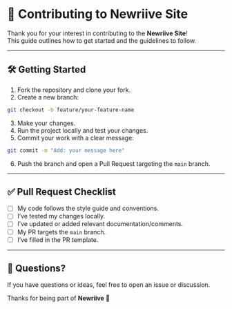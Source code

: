 # 🤝 Contributing to Newriive Site

Thank you for your interest in contributing to the **Newriive Site**!  
This guide outlines how to get started and the guidelines to follow.

---

## 🛠️ Getting Started

1. Fork the repository and clone your fork.
2. Create a new branch:

```bash
git checkout -b feature/your-feature-name
```

3. Make your changes.
4. Run the project locally and test your changes.
5. Commit your work with a clear message:

```bash
git commit -m "Add: your message here"
```

6. Push the branch and open a Pull Request targeting the `main` branch.

---

## ✅ Pull Request Checklist

- [ ] My code follows the style guide and conventions.
- [ ] I’ve tested my changes locally.
- [ ] I’ve updated or added relevant documentation/comments.
- [ ] My PR targets the `main` branch.
- [ ] I’ve filled in the PR template.

---

## 💬 Questions?

If you have questions or ideas, feel free to open an issue or discussion.

Thanks for being part of **Newriive** 💛
